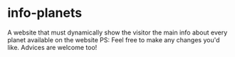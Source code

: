 # info-planets
A website that must dynamically show the visitor the main info about every planet available on the website
PS: Feel free to make any changes you'd like. Advices are welcome too!
